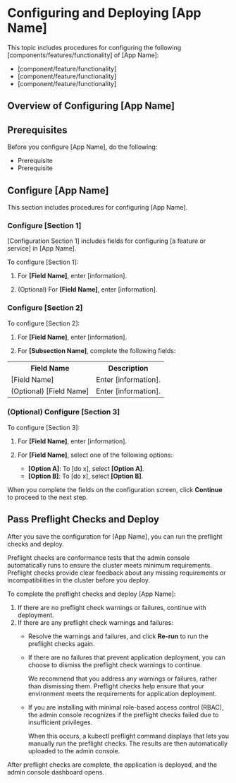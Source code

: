 # Configuring and Deploying [App Name]

<!-- Provide a topic sentence, such as the one below -->

This topic includes procedures for configuring the following [components/features/functionality] of [App Name]:
* [component/feature/functionality]
* [component/feature/functionality]
* [component/feature/functionality]

## Overview of Configuring [App Name]

<!-- Include an Overview section to give an introduction to the
configuration process.
For example, you can include descriptions of terminology, provide any
recommendations, or describe why completing the configuration procedures
is important.-->

## Prerequisites <!-- Remove this Prerequisites section if not needed. -->

<!-- Include an optional Prerequisites section is there are tasks a user
must do or information a user must gather before configuring. -->

Before you configure [App Name], do the following:

* Prerequisite <!-- Example: "Ensure that port 8800 is open."-->
* Prerequisite

## Configure [App Name]

This section includes procedures for configuring [App Name].

### Configure [Section 1]

<!-- This section heading should most likely match the title of
the corresponding section in the Replicated admin console
configuration screen.
Example: "Configure Networking"-->

[Configuration Section 1] includes fields for configuring [a feature or service] in [App Name].

To configure [Section 1]:

1. For **[Field Name]**, enter [information].

1. (Optional) For **[Field Name]**, enter [information].
  <!-- Put (Optional) at the start to denote optional fields.-->

### Configure [Section 2]

To configure [Section 2]:

1. For **[Field Name]**, enter [information].

1. For **[Subsection Name]**, complete the following fields:
<!-- To handle subsections with multiple fields,
use the following table format-->
   <table>
     <tr>
       <th>Field Name</th>
       <th>Description</th>
     </tr>
     <tr>
       <td>[Field Name]</td>
       <td>Enter [information].</td>
     </tr>
     <tr>
       <td>(Optional) [Field Name]</td>
       <td>Enter [information].</td>
     </tr>
   </table>

### (Optional) Configure [Section 3] <!-- Put (Optional) at the start to denote optional sections.-->

To configure [Section 3]:

1. For **[Field Name]**, enter [information].

1. For **[Field Name]**, select one of the following options:
   * **[Option A]**: To [do x], select **[Option A]**.
   * **[Option B]**: To [do x], select **[Option B]**.
   <!-- Use this bulleted list format if the user needs to
   select between multiple options.-->

When you complete the fields on the configuration screen, click **Continue** to proceed to the next step.

## Pass Preflight Checks and Deploy

<!-- Review the content in this section and make any edits for your use cases as needed. -->

After you save the configuration for [App Name], you can run the preflight checks and deploy.

Preflight checks are conformance tests that the admin console automatically runs to ensure the cluster meets minimum requirements. Preflight checks provide clear feedback about any missing requirements or incompatibilities in the cluster before you deploy.

To complete the preflight checks and deploy [App Name]:

1. If there are no preflight check warnings or failures, continue with deployment.
2. If there are any preflight check warnings and failures:
    * Resolve the warnings and failures, and click **Re-run** to run the preflight checks again.
    * If there are no failures that prevent application deployment, you can choose to dismiss the preflight check warnings to continue.

      We recommend that you address any warnings or failures, rather than dismissing them. Preflight checks help ensure that your environment meets the requirements for application deployment.

    * If you are installing with minimal role-based access control (RBAC), the admin console recognizes if the preflight checks failed due to insufficient privileges.

      When this occurs, a kubectl preflight command displays that lets you manually run the preflight checks. The results are then automatically uploaded to the admin console.

  After preflight checks are complete, the application is deployed, and the admin console dashboard opens.

<!-- ## Additional Resources

* Link 1
* Link 2

[Include an optional Additional Resources section ONLY if there is a specific reason that the users must or should reference these links.]

-->
